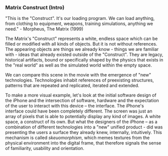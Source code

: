 ### Matrix Construct (Intro)

"This is the "Construct". It's our loading program. We can load anything, from clothing to equipment, weapons, training simulations, anything we need." - Morpheus, The Matrix (1999)

The Matrix's "Construct" represents a white, endless space which can be filled or modified with all kinds of objects. But it is not without references. The appearing objects are things we already know - things we are familiar with - ideas that already existed outside of the "Construct". They are legacy, historical artifacts, bound or specifically shaped by the physics that exists in the "real world" as well as the simulated world within the empty space.

We can compare this scene in the movie with the emergence of "new" technologies. Technologies inhabit references of preexisting structures, patterns that are repeated and replicated, iterated and extended.

To make a more visual example, let's look at the initial software design of the iPhone and the intersection of software, hardware and the expectation of the user to interact with this device – the interface.
The iPhone's interface could have been completely different. The screen was just an array of pixels that is able to potentially display any kind of images. A white space, a construct of its own.
But what the designers of the iPhone – as a combination of different technologies into a "new" unified product - did was presenting the users a surface they already knew, internally, intuitively.
This mechanism is called *skeuomorphism*, which memes textures from the physical environment into the digital frame, that therefore signals the sense of familiarity, usability and orientation.
